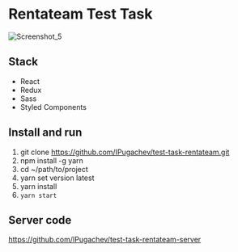 # Rentateam Test Task

![Screenshot_5](https://user-images.githubusercontent.com/67499075/161741808-95481a32-043f-4689-a963-b283c38f658a.png)

## Stack
- React
- Redux
- Sass
- Styled Components

## Install and run
1. git clone https://github.com/IPugachev/test-task-rentateam.git
2. npm install -g yarn
3. cd ~/path/to/project
4. yarn set version latest
5. yarn install
6. `yarn start`

## Server code
https://github.com/IPugachev/test-task-rentateam-server
